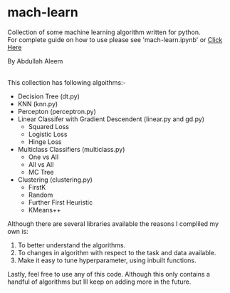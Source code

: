 # mach-learn

Collection of some machine learning algorithm written for python. <br>
For complete guide on how to use please see 'mach-learn.ipynb' or [Click Here](https://github.com/abaleem/mach-learn/blob/master/mach.ipynb)

By Abdullah Aleem <br><br>

This collection has following algoithms:-
* Decision Tree (dt.py)
* KNN (knn.py)
* Percepton (perceptron.py)
* Linear Classifer with Gradient Descendent (linear.py and gd.py)
     * Squared Loss 
     * Logistic Loss
     * Hinge Loss   
* Multiclass Classifiers (multiclass.py)
     * One vs All
     * All vs All
     * MC Tree
* Clustering (clustering.py)
     * FirstK
     * Random
     * Further First Heuristic
     * KMeans++


Although there are several libraries available the reasons I compliled my own is:

1. To better understand the algorithms.
2. To changes in algorithm with respect to the task and data available.
3. Make it easy to tune hyperparameter, using inbuilt functions.

Lastly, feel free to use any of this code. Although this only contains a handful of algorithms but Ill keep on adding more in the future.
